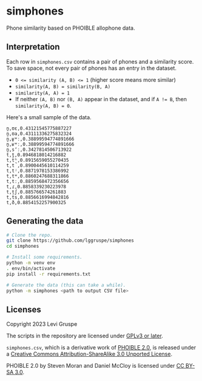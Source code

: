 # simphones

Phone similarity based on PHOIBLE allophone data.

## Interpretation

Each row in `simphones.csv` contains a pair of phones and a similarity score.
To save space, not every pair of phones has an entry in the dataset.

- `0 <= similarity (A, B) <= 1` (higher score means more similar)
- `similarity(A, B) = similarity(B, A)`
- `similarity(A, A) = 1`
- If neither `(A, B)` nor `(B, A)` appear in the dataset, and if `A != B`, then `similarity(A, B) = 0`.

Here's a small sample of the data.

```csv
n̪,ʊɛ,0.43121545775887227
n̪,ʊa,0.43111336275832324
n̪,ʁ̥ʷː,0.38899594774891666
n̪,ʁʷː,0.38899594774891666
n̪,sʼː,0.3427814506713922
t,t̪,0.8946818014216882
t,tʰ,0.8915659055270435
t,t̚,0.8900445610114259
t,tʲ,0.8871978153386992
t,tʷ,0.8860247688311866
t,tː,0.8859568472356656
t,ɾ,0.8858339230223978
t,t̠ʃ,0.885766574261883
t,ts,0.8856616994842816
t,ð,0.8854152257900325
```

## Generating the data

```bash
# Clone the repo.
git clone https://github.com/lggruspe/simphones
cd simphones

# Install some requirements.
python -m venv env
. env/bin/activate
pip install -r requirements.txt

# Generate the data (this can take a while).
python -m simphones <path to output CSV file>
```

## Licenses

Copyright 2023 Levi Gruspe

The scripts in the repository are licensed under [GPLv3 or later](./LICENSES/GNU_GPLv3.txt).

`simphones.csv`, which is a derivative work of [PHOIBLE 2.0](https://phoible.org/), is released under a [Creative Commons Attribution-ShareAlike 3.0 Unported License](./LICENSES/CC_BY-SA_3.0.txt).

PHOIBLE 2.0 by Steven Moran and Daniel McCloy is licensed under [CC BY-SA 3.0](https://creativecommons.org/licenses/by-sa/3.0/).
